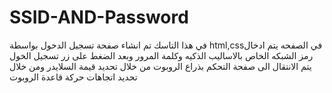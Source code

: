 # SSID-AND-Password
في هذا التاسك تم  انشاء صفحة تسجيل الدخول بواسطة html,cssفي الصفحه يتم  ادخال رمز الشبكه الخاص بالاساليب الذكيه  وكلمة المرور وبعد الضغط على زر تسجيل الخول يتم الانتقال الى صفحة التحكم بذراع الروبوت من خلال تحديد قيمة السلايدر ومن خلال تحديد اتجاهات حركة قاعدة الروبوت 

